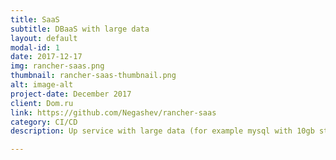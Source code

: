 ```yaml
---
title: SaaS
subtitle: DBaaS with large data 
layout: default
modal-id: 1
date: 2017-12-17
img: rancher-saas.png
thumbnail: rancher-saas-thumbnail.png
alt: image-alt
project-date: December 2017
client: Dom.ru
link: https://github.com/Negashev/rancher-saas
category: CI/CD
description: Up service with large data (for example mysql with 10gb storage) by nfs force

---
```

